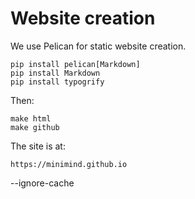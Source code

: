 # Website creation

We use Pelican for static website creation.

    pip install pelican[Markdown]
    pip install Markdown
    pip install typogrify

Then:

    make html
    make github

The site is at:

    https://minimind.github.io

--ignore-cache
